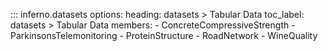 ::: inferno.datasets
    options:
        heading: datasets > Tabular Data
        toc_label: datasets > Tabular Data
        members:
        - ConcreteCompressiveStrength
        - ParkinsonsTelemonitoring
        - ProteinStructure
        - RoadNetwork
        - WineQuality